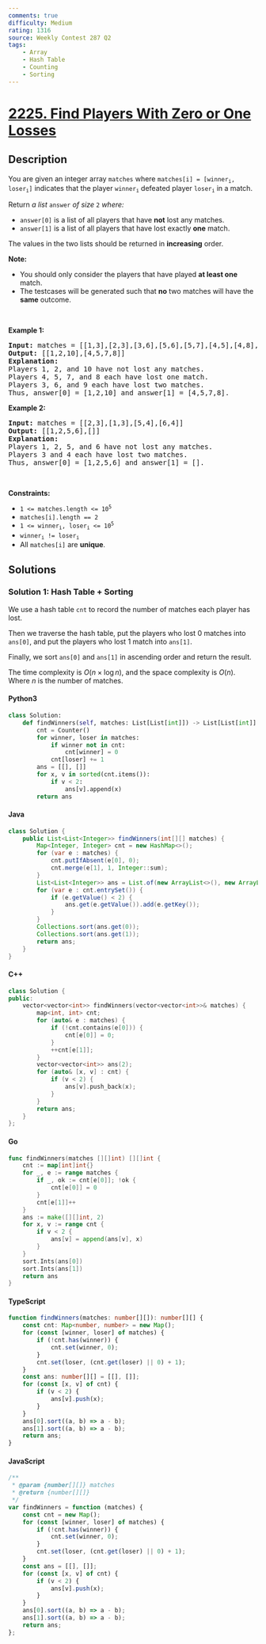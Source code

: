 ```yaml
---
comments: true
difficulty: Medium
rating: 1316
source: Weekly Contest 287 Q2
tags:
    - Array
    - Hash Table
    - Counting
    - Sorting
---
```


<!-- problem:start -->

# [2225. Find Players With Zero or One Losses](https://leetcode.com/problems/find-players-with-zero-or-one-losses)

## Description

<!-- description:start -->

<p>You are given an integer array <code>matches</code> where <code>matches[i] = [winner<sub>i</sub>, loser<sub>i</sub>]</code> indicates that the player <code>winner<sub>i</sub></code> defeated player <code>loser<sub>i</sub></code> in a match.</p>

<p>Return <em>a list </em><code>answer</code><em> of size </em><code>2</code><em> where:</em></p>

<ul>
	<li><code>answer[0]</code> is a list of all players that have <strong>not</strong> lost any matches.</li>
	<li><code>answer[1]</code> is a list of all players that have lost exactly <strong>one</strong> match.</li>
</ul>

<p>The values in the two lists should be returned in <strong>increasing</strong> order.</p>

<p><strong>Note:</strong></p>

<ul>
	<li>You should only consider the players that have played <strong>at least one</strong> match.</li>
	<li>The testcases will be generated such that <strong>no</strong> two matches will have the <strong>same</strong> outcome.</li>
</ul>

<p>&nbsp;</p>
<p><strong class="example">Example 1:</strong></p>

<pre>
<strong>Input:</strong> matches = [[1,3],[2,3],[3,6],[5,6],[5,7],[4,5],[4,8],[4,9],[10,4],[10,9]]
<strong>Output:</strong> [[1,2,10],[4,5,7,8]]
<strong>Explanation:</strong>
Players 1, 2, and 10 have not lost any matches.
Players 4, 5, 7, and 8 each have lost one match.
Players 3, 6, and 9 each have lost two matches.
Thus, answer[0] = [1,2,10] and answer[1] = [4,5,7,8].
</pre>

<p><strong class="example">Example 2:</strong></p>

<pre>
<strong>Input:</strong> matches = [[2,3],[1,3],[5,4],[6,4]]
<strong>Output:</strong> [[1,2,5,6],[]]
<strong>Explanation:</strong>
Players 1, 2, 5, and 6 have not lost any matches.
Players 3 and 4 each have lost two matches.
Thus, answer[0] = [1,2,5,6] and answer[1] = [].
</pre>

<p>&nbsp;</p>
<p><strong>Constraints:</strong></p>

<ul>
	<li><code>1 &lt;= matches.length &lt;= 10<sup>5</sup></code></li>
	<li><code>matches[i].length == 2</code></li>
	<li><code>1 &lt;= winner<sub>i</sub>, loser<sub>i</sub> &lt;= 10<sup>5</sup></code></li>
	<li><code>winner<sub>i</sub> != loser<sub>i</sub></code></li>
	<li>All <code>matches[i]</code> are <strong>unique</strong>.</li>
</ul>

<!-- description:end -->

## Solutions

<!-- solution:start -->

### Solution 1: Hash Table + Sorting

We use a hash table `cnt` to record the number of matches each player has lost.

Then we traverse the hash table, put the players who lost 0 matches into `ans[0]`, and put the players who lost 1 match into `ans[1]`.

Finally, we sort `ans[0]` and `ans[1]` in ascending order and return the result.

The time complexity is $O(n \times \log n)$, and the space complexity is $O(n)$. Where $n$ is the number of matches.

<!-- tabs:start -->

#### Python3

```python
class Solution:
    def findWinners(self, matches: List[List[int]]) -> List[List[int]]:
        cnt = Counter()
        for winner, loser in matches:
            if winner not in cnt:
                cnt[winner] = 0
            cnt[loser] += 1
        ans = [[], []]
        for x, v in sorted(cnt.items()):
            if v < 2:
                ans[v].append(x)
        return ans
```

#### Java

```java
class Solution {
    public List<List<Integer>> findWinners(int[][] matches) {
        Map<Integer, Integer> cnt = new HashMap<>();
        for (var e : matches) {
            cnt.putIfAbsent(e[0], 0);
            cnt.merge(e[1], 1, Integer::sum);
        }
        List<List<Integer>> ans = List.of(new ArrayList<>(), new ArrayList<>());
        for (var e : cnt.entrySet()) {
            if (e.getValue() < 2) {
                ans.get(e.getValue()).add(e.getKey());
            }
        }
        Collections.sort(ans.get(0));
        Collections.sort(ans.get(1));
        return ans;
    }
}
```

#### C++

```cpp
class Solution {
public:
    vector<vector<int>> findWinners(vector<vector<int>>& matches) {
        map<int, int> cnt;
        for (auto& e : matches) {
            if (!cnt.contains(e[0])) {
                cnt[e[0]] = 0;
            }
            ++cnt[e[1]];
        }
        vector<vector<int>> ans(2);
        for (auto& [x, v] : cnt) {
            if (v < 2) {
                ans[v].push_back(x);
            }
        }
        return ans;
    }
};
```

#### Go

```go
func findWinners(matches [][]int) [][]int {
	cnt := map[int]int{}
	for _, e := range matches {
		if _, ok := cnt[e[0]]; !ok {
			cnt[e[0]] = 0
		}
		cnt[e[1]]++
	}
	ans := make([][]int, 2)
	for x, v := range cnt {
		if v < 2 {
			ans[v] = append(ans[v], x)
		}
	}
	sort.Ints(ans[0])
	sort.Ints(ans[1])
	return ans
}
```

#### TypeScript

```ts
function findWinners(matches: number[][]): number[][] {
    const cnt: Map<number, number> = new Map();
    for (const [winner, loser] of matches) {
        if (!cnt.has(winner)) {
            cnt.set(winner, 0);
        }
        cnt.set(loser, (cnt.get(loser) || 0) + 1);
    }
    const ans: number[][] = [[], []];
    for (const [x, v] of cnt) {
        if (v < 2) {
            ans[v].push(x);
        }
    }
    ans[0].sort((a, b) => a - b);
    ans[1].sort((a, b) => a - b);
    return ans;
}
```

#### JavaScript

```js
/**
 * @param {number[][]} matches
 * @return {number[][]}
 */
var findWinners = function (matches) {
    const cnt = new Map();
    for (const [winner, loser] of matches) {
        if (!cnt.has(winner)) {
            cnt.set(winner, 0);
        }
        cnt.set(loser, (cnt.get(loser) || 0) + 1);
    }
    const ans = [[], []];
    for (const [x, v] of cnt) {
        if (v < 2) {
            ans[v].push(x);
        }
    }
    ans[0].sort((a, b) => a - b);
    ans[1].sort((a, b) => a - b);
    return ans;
};
```

<!-- tabs:end -->

<!-- solution:end -->

<!-- problem:end -->
